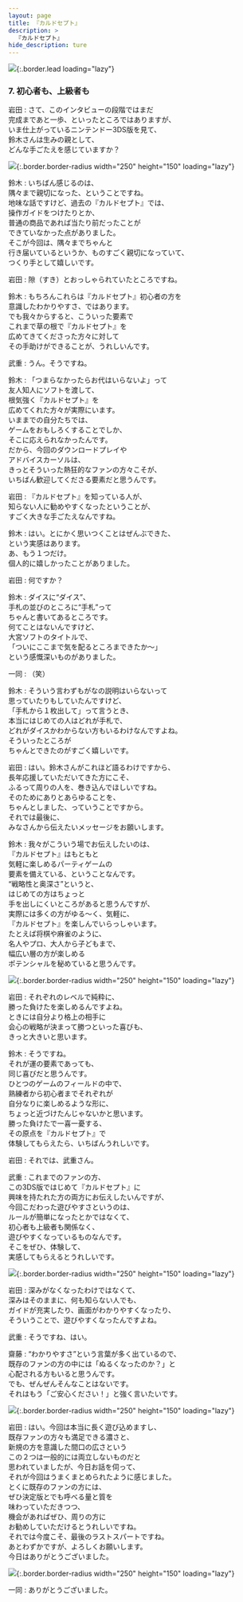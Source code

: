 ```yaml
---
layout: page
title: 『カルドセプト』
description: >
  『カルドセプト』
hide_description: ture
---
```


![](/interviews/jp/3ds/acbj/vol1/img/mainvisual7.jpg){:.border.lead loading="lazy"}

### 7. 初心者も、上級者も

岩田
: さて、このインタビューの段階ではまだ<br>完成まであと一歩、といったところではありますが、<br>いま仕上がっているニンテンドー3DS版を見て、<br>鈴木さんは生みの親として、<br>どんな手ごたえを感じていますか？

![](/interviews/jp/3ds/acbj/vol1/img/photo18.jpg){:.border.border-radius width="250" height="150"  loading="lazy"}

鈴木
: いちばん感じるのは、<br>隅々まで親切になった、ということですね。<br>地味な話ですけど、過去の『カルドセプト』では、<br>操作ガイドをつけたりとか、<br>普通の商品であれば当たり前だったことが<br>できていなかった点がありました。<br>そこが今回は、隅々までちゃんと<br>行き届いているというか、ものすごく親切になっていて、<br>つくり手として嬉しいです。

岩田
: 隙（すき）とおっしゃられていたところですね。

鈴木
: もちろんこれらは『カルドセプト』初心者の方を<br>意識したわかりやすさ、ではあります。<br>でも我々からすると、こういった要素で<br>これまで草の根で『カルドセプト』を<br>広めてきてくださった方々に対して<br>その手助けができることが、うれしいんです。

武重
: うん。そうですね。

鈴木
: 「つまらなかったらお代はいらないよ」って<br>友人知人にソフトを渡して、<br>根気強く『カルドセプト』を<br>広めてくれた方々が実際にいます。<br>いままでの自分たちでは、<br>ゲームをおもしろくすることでしか、<br>そこに応えられなかったんです。<br>だから、今回のダウンロードプレイや<br>アドバイスカーソルは、<br>きっとそういった熱狂的なファンの方々こそが、<br>いちばん歓迎してくださる要素だと思うんです。

岩田
: 『カルドセプト』を知っている人が、<br>知らない人に勧めやすくなったということが、<br>すごく大きな手ごたえなんですね。

鈴木
: はい。とにかく思いつくことはぜんぶできた、<br>という実感はあります。<br>あ、もう１つだけ。<br>個人的に嬉しかったことがありました。

岩田
: 何ですか？

鈴木
: ダイスに“ダイス”、<br>手札の並びのところに“手札”って<br>ちゃんと書いてあるところです。<br>何てことはないんですけど、<br>大宮ソフトのタイトルで、<br>「ついにここまで気を配るところまできたか～」<br>という感慨深いものがありました。

一同
: （笑）

鈴木
: そういう言わずもがなの説明はいらないって<br>思っていたりもしていたんですけど、<br>「手札から１枚出して」って言うとき、<br>本当にはじめての人はどれが手札で、<br>どれがダイスかわからない方もいるわけなんですよね。<br>そういったところが<br>ちゃんとできたのがすごく嬉しいです。

岩田
: はい。鈴木さんがこれほど語るわけですから、<br>長年応援していただいてきた方にこそ、<br>ふるって周りの人を、巻き込んでほしいですね。<br>そのためにありとあらゆることを、<br>ちゃんとしました、っていうことですから。<br>それでは最後に、<br>みなさんから伝えたいメッセージをお願いします。

鈴木
: 我々がこういう場でお伝えしたいのは、<br>『カルドセプト』はもともと<br>気軽に楽しめるパーティゲームの<br>要素を備えている、ということなんです。<br>“戦略性と奥深さ”というと、<br>はじめての方はちょっと<br>手を出しにくいところがあると思うんですが、<br>実際には多くの方がゆる～く、気軽に、<br>『カルドセプト』を楽しんでいらっしゃいます。<br>たとえば将棋や麻雀のように、<br>名人やプロ、大人から子どもまで、<br>幅広い層の方が楽しめる<br>ポテンシャルを秘めていると思うんです。

![](/interviews/jp/3ds/acbj/vol1/img/photo19.jpg){:.border.border-radius width="250" height="150"  loading="lazy"}

岩田
: それぞれのレベルで純粋に、<br>勝った負けたを楽しめるんですよね。<br>ときには自分より格上の相手に<br>会心の戦略が決まって勝つといった喜びも、<br>きっと大きいと思います。

鈴木
: そうですね。<br>それが運の要素であっても、<br>同じ喜びだと思うんです。<br>ひとつのゲームのフィールドの中で、<br>熟練者から初心者までそれぞれが<br>自分なりに楽しめるような形に、<br>ちょっと近づけたんじゃないかと思います。<br>勝った負けたで一喜一憂する、<br>その原点を『カルドセプト』で<br>体験してもらえたら、いちばんうれしいです。

岩田
: それでは、武重さん。

武重
: これまでのファンの方、<br>この3DS版ではじめて『カルドセプト』に<br>興味を持たれた方の両方にお伝えしたいんですが、<br>今回こだわった遊びやすさというのは、<br>ルールが簡単になったとかではなくて、<br>初心者も上級者も関係なく、<br>遊びやすくなっているものなんです。<br>そこをぜひ、体験して、<br>実感してもらえるとうれしいです。

![](/interviews/jp/3ds/acbj/vol1/img/photo20.jpg){:.border.border-radius width="250" height="150"  loading="lazy"}

岩田
: 深みがなくなったわけではなくて、<br>深みはそのままに、何も知らない人でも、<br>ガイドが充実したり、画面がわかりやすくなったり、<br>そういうことで、遊びやすくなったんですよね。

武重
: そうですね、はい。

齋藤
: “わかりやすさ”という言葉が多く出ているので、<br>既存のファンの方の中には「ぬるくなったのか？」と<br>心配される方もいると思うんです。<br>でも、ぜんぜんそんなことはないです。<br>それはもう「ご安心ください！」と強く言いたいです。

![](/interviews/jp/3ds/acbj/vol1/img/photo21.jpg){:.border.border-radius width="250" height="150"  loading="lazy"}

岩田
: はい。今回は本当に長く遊び込めますし、<br>既存ファンの方々も満足できる濃さと、<br>新規の方を意識した間口の広さという<br>この２つは一般的には両立しないものだと<br>思われていましたが、今日お話を伺って、<br>それが今回はうまくまとめられたように感じました。<br>とくに既存のファンの方には、<br>ぜひ決定版とでも呼べる量と質を<br>味わっていただきつつ、<br>機会があればぜひ、周りの方に<br>お勧めしていただけるとうれしいですね。<br>それでは今度こそ、最後のラストスパートですね。<br>あとわずかですが、よろしくお願いします。<br>今日はありがとうございました。

![](/interviews/jp/3ds/acbj/vol1/img/photo22.jpg){:.border.border-radius width="250" height="150"  loading="lazy"}

一同
: ありがとうございました。
